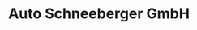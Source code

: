 ---
title: "Auto Schneeberger GmbH"
url: /regensburg/auto-schneeberger-gmbh/
shop: Autowerkstatt
---